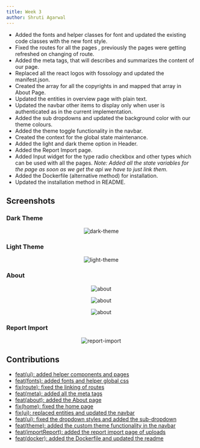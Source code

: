 ```yaml
---
title: Week 3
author: Shruti Agarwal
---
```

<!--
SPDX-License-Identifier: CC-BY-SA-4.0

SPDX-FileCopyrightText: 2021 Shruti Agarwal <mail2shruti.ag@gmail.com>
-->

* Added the fonts and helper classes for font and updated the existing code classes with the new font style.
* Fixed the routes for all the pages , previously the pages were getting refreshed on changing of route.
* Added the meta tags, that will describes and summarizes the content of our page.
* Replaced all the react logos with fossology and updated the manifest.json.
* Created the array for all the copyrights in and mapped that array in About Page.
* Updated the entities in overview page with plain text.
* Updated the navbar other items to display only when user is authenticated as in the current implementation.
* Added the sub dropdowns and updated the background color with our theme colours.
* Added the theme toggle functionality in the navbar.
* Created the context for the global state maintenance.
* Added the light and dark theme option in Header.
* Added the Report Import page.
* Added Input widget for the type radio checkbox and other types which can be used with all the pages.
*Note: Added all the state variables for the page as soon as we get the api we have to just link them.*
* Added the Dockerfile (alternative method) for installation.
* Updated the installation method in README.


## Screenshots

### Dark Theme
<p align="center">
   <img src="https://user-images.githubusercontent.com/56133783/123499330-89f38680-d653-11eb-99dc-7a5734408da2.png" alt="dark-theme"/>
</p>

### Light Theme
<p align="center">
   <img src="https://user-images.githubusercontent.com/56133783/123186978-e4a3ab80-d4b6-11eb-99f8-8c1e8f34aa0b.png" alt="light-theme"/>
</p>

### About
<p align="center">
   <img src="https://user-images.githubusercontent.com/56133783/123391769-f6ba4280-d5b9-11eb-972b-876bd20762a9.png" alt="about"/>
</p>
<p align="center">
   <img src="https://user-images.githubusercontent.com/56133783/123113863-821dc180-d45c-11eb-9443-5feaa7ddff1d.png" alt="about"/>
</p>
<p align="center">
   <img src="https://user-images.githubusercontent.com/56133783/123113874-8518b200-d45c-11eb-902d-36dd14bb31c5.png" alt="about"/>
</p>

### Report Import
<p align="center">
   <img src="https://user-images.githubusercontent.com/56133783/123516741-3fa5f000-d6bb-11eb-99e1-5f30a0c10cbc.png" alt="report-import"/>
</p>


## Contributions

* [feat(ui): added helper components and pages](https://github.com/fossology/FOSSologyUI/pull/17)
* [feat(fonts): added fonts and helper global css](https://github.com/fossology/FOSSologyUI/pull/18)
* [fix(route): fixed the linking of routes](https://github.com/fossology/FOSSologyUI/pull/20)
* [feat(meta): added all the meta tags](https://github.com/fossology/FOSSologyUI/pull/22)
* [feat(about): added the About page](https://github.com/fossology/FOSSologyUI/pull/23)
* [fix(home): fixed the home page](https://github.com/fossology/FOSSologyUI/pull/25)
* [fix(ui): replaced entities and updated the navbar](https://github.com/fossology/FOSSologyUI/pull/32)
* [feat(ui): fixed the dropdown styles and added the sub-dropdown](https://github.com/fossology/FOSSologyUI/pull/36)
* [feat(theme): added the custom theme functionality in the navbar](https://github.com/fossology/FOSSologyUI/pull/38)
* [feat(importReport): added the report import page of uploads](https://github.com/fossology/FOSSologyUI/pull/39)
* [feat(docker): added the Dockerfile and updated the readme](https://github.com/fossology/FOSSologyUI/pull/40)